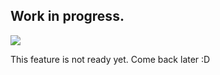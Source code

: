 ## Work in progress.
<img src="https://img.shields.io/badge/-WIP-yellow?&style=for-the-badge" />

This feature is not ready yet. Come back later :D

